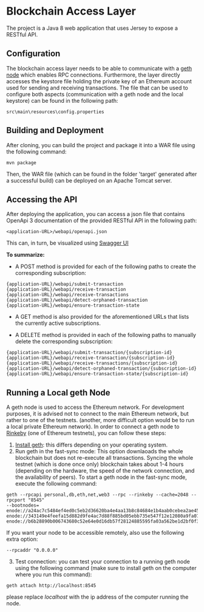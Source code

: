 # Blockchain Access Layer
The project is a Java 8 web application that uses Jersey to expose a RESTful API.

## Configuration
The blockchain access layer needs to be able to communicate with a [geth node](https://github.com/ethereum/go-ethereum)
which enables RPC connections.
Furthermore, the layer directly accesses the keystore file holding the private key of an Ethereum account used for sending
and receiving transactions.
The file that can be used to configure both aspects (communication with a geth node and the local keystore) can be found in
the following path:
```
src\main\resources\config.properties
```

## Building and Deployment
After cloning, you can build the project and package it into a WAR
file using the following command:
```
mvn package
```
Then, the WAR file (which can be found in the folder 'target' generated after 
a successful build) can be deployed on an Apache Tomcat server.

## Accessing the API
After deploying the application, you can access a json file that contains OpenApi 3 
documentation of the provided RESTful API in the following path:

```
<application-URL>/webapi/openapi.json
```

This can, in turn, be visualized using [Swagger UI](https://swagger.io/swagger-ui/)

**To summarize:** 
* A POST method is provided for each of the following
paths to create the corresponding subscription:

```
{application-URL}/webapi/submit-transaction
{application-URL}/webapi/receive-transaction
{application-URL}/webapi/receive-transactions
{application-URL}/webapi/detect-orphaned-transaction
{application-URL}/webapi/ensure-transaction-state
```

* A GET method is also provided for the aforementioned URLs that lists the currently active subscriptions.

* A DELETE method is provided in each of the following
paths to manually delete the corresponding subscription:

```
{application-URL}/webapi/submit-transaction/{subscription-id}
{application-URL}/webapi/receive-transaction/{subscription-id}
{application-URL}/webapi/receive-transactions/{subscription-id}
{application-URL}/webapi/detect-orphaned-transaction/{subscription-id}
{application-URL}/webapi/ensure-transaction-state/{subscription-id}
```

## Running a Local geth Node
A geth node is used to access the Ethereum network. For development purposes, it is advised
not to connect to the main Ethereum network, but rather to one of the testnets.
(another, more difficult option would be to run a local private Ethereum network).
In order to connect a geth node to [Rinkeby](https://www.rinkeby.io) (one of Ethereum testnets), you can follow these steps:

1. [Install geth](https://github.com/ethereum/go-ethereum/wiki/Installing-Geth):
 this differs depending on your operating system.
2. Run geth in the fast-sync mode: This option downlaoads the whole blockchain but does not re-execute all transactions. Syncing
the whole testnet (which is done once only) blockchain takes about 1-4 hours (depending on the hardware, the speed of the network 
connection, and the availability of peers).
To start a geth node in the fast-sync mode, execute the following command:
```
geth --rpcapi personal,db,eth,net,web3 --rpc --rinkeby --cache=2048 --rpcport "8545"
--bootnodes=
enode://a24ac7c5484ef4ed0c5eb2d36620ba4e4aa13b8c84684e1b4aab0cebea2ae45cb4d375b77eab56516d34bfbd3c1a833fc51296ff084b770b94fb9028c4d25ccf@52.169.42.101:30303,
enode://343149e4feefa15d882d9fe4ac7d88f885bd05ebb735e547f12e12080a9fa07c8014ca6fd7f373123488102fe5e34111f8509cf0b7de3f5b44339c9f25e87cb8@52.3.158.184:30303,
enode://b6b28890b006743680c52e64e0d16db57f28124885595fa03a562be1d2bf0f3a1da297d56b13da25fb992888fd556d4c1a27b1f39d531bde7de1921c90061cc6@159.89.28.211:30303
```
If you want your node to be accessible remotely, also use the following extra option:
```
--rpcaddr "0.0.0.0"
```
3. Test connection: you can test your connection to a running geth node using the following command
(make sure to install geth on the computer where you run this command):
```
geth attach http://localhost:8545
```
please replace _localhost_ with the ip address of the computer running the node.
